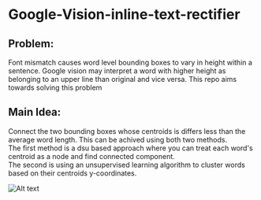# Google-Vision-inline-text-rectifier
## Problem: 
Font mismatch causes word level bounding boxes to vary in height within a sentence. Google vision may interpret a word with higher height as belonging to an upper line than original and vice versa. This repo aims towards solving this problem
## Main Idea: 
Connect the two bounding boxes whose centroids is differs less than the average word length. This can be achived using both two methods.<br>
The first method is a dsu based approach where you can treat each word's centroid as a node and find connected component.<br>
The second is using an unsupervised learning algorithm to cluster words based on their centroids y-coordinates.

![Alt text](https://github.com/Jay-523/Google-Vision-inline-text-rectifier/blob/main/difference?raw=true "Raw google vision vs rectified google vision")
